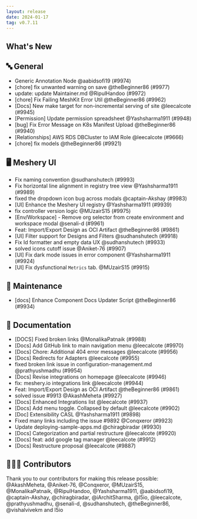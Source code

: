 ```yaml
---
layout: release
date: 2024-01-17
tag: v0.7.11
---
```


## What's New

## 🔤 General

- Generic Annotation Node @aabidsofi19 (#9974)
- [chore] fix unwanted warning on save @theBeginner86 (#9977)
- update: update Maintainer.md @RipulHandoo (#9972)
- [chore] Fix Failing MeshKit Error Util @theBeginner86 (#9962)
- [Docs] New make target for non-incremental serving of site @leecalcote (#9945)
- [Permission] Update permission spreadsheet @Yashsharma1911 (#9948)
- [bug] Fix Error Message on K8s Manifest Upload @theBeginner86 (#9940)
- [Relationships] AWS RDS DBCluster to IAM Role @leecalcote (#9666)
- [chore] fix models @theBeginner86 (#9921)

## 🖥 Meshery UI

- Fix naming convention @sudhanshutech (#9993)
- Fix horizontal line alignment in registry tree view @Yashsharma1911 (#9989)
- fixed the dropdown icon bug across modals @captain-Akshay (#9983)
- [UI] Enhance the Meshery UI registry @Yashsharma1911 (#9939)
- fix controller version logic @MUzairS15 (#9975)
- [Env/Workspace] - Remove org selector from create environment and workspace modal @senali-d (#9961)
- Feat: Import/Export Design as OCI Artifact @theBeginner86 (#9861)
- [UI] Filter support for Designs and Filters @sudhanshutech (#9918)
- Fix Id formatter and empty data UX @sudhanshutech (#9933)
- solved icons cutoff issue @Aniket-76 (#9907)
- [UI] Fix dark mode issues in error component @Yashsharma1911 (#9924)
- [UI] Fix dysfunctional `Metrics` tab. @MUzairS15 (#9915)

## 🧰 Maintenance

- [docs] Enhance Component Docs Updater Script @theBeginner86 (#9934)

## 📖 Documentation

- [DOCS] Fixed broken links @MonalikaPatnaik (#9988)
- [Docs] Add GitHub link to main navigation menu @leecalcote (#9970)
- [Docs] Chore: Additional 404 error messages @leecalcote (#9956)
- [Docs] Redirects for Adapters @leecalcote (#9955)
- fixed broken link issue in configuration-management.md @prathyushmadhu (#9954)
- [Docs] Revise integrations on homepage @leecalcote (#9946)
- fix: meshery.io integrations link @leecalcote (#9944)
- Feat: Import/Export Design as OCI Artifact @theBeginner86 (#9861)
- solved issue #9913 @AkashMeheta (#9927)
- [Docs] Enhanced Integrations list @leecalcote (#9937)
- [Docs] Add menu toggle. Collapsed by default @leecalcote (#9902)
- [Doc] Extensibility CASL @Yashsharma1911 (#9898)
- Fixed many links including the issue #9892 @Conqxeror (#9923)
- Update deploying-sample-apps.md @chiragbiradar (#9930)
- [Docs] Categorization and partial restructure @leecalcote (#9920)
- [Docs] feat: add google tag manager @leecalcote (#9912)
- [Docs] Restructure proposal @leecalcote (#9887)

## 👨🏽‍💻 Contributors

Thank you to our contributors for making this release possible:
@AkashMeheta, @Aniket-76, @Conqxeror, @MUzairS15, @MonalikaPatnaik, @RipulHandoo, @Yashsharma1911, @aabidsofi19, @captain-Akshay, @chiragbiradar, @iArchitSharma, @l5io, @leecalcote, @prathyushmadhu, @senali-d, @sudhanshutech, @theBeginner86, @vishalvivekm and l5io
